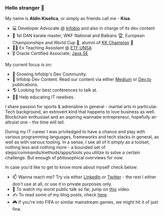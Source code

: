 ### Hello stranger 👋

My name is **Aldin Kiselica**, or simply as friends call me - **Kisa**. 
- 💻 Developer Advocate @ [Infobip](www.infobip.com) and also in charge of its dev content
- 🥋 1st DAN karate master, WKF National and Balkans 🏆, European Championships and World Cup 🥉, alumni of [KK Champion](https://kkchampion.ba/) 🥊
- 👨‍🏫 Ex Teaching Assistant @ [ETF UNSA](https://www.etf.unsa.ba/)
- 🎖️ Oracle Certified Associate, [Java SE](https://www.credly.com/badges/ca8754df-0e82-41f9-be36-3dfad6d3c26b)


My current focus is on:
- 🌱 Growing Infobip's Dev Community.
- 📝 Infobip Dev Content. Read our content via either [Medium](https://medium.com/infobipdev) or [Dev.to](https://dev.to/infobipdev) publications.
- 🌎 Looking for best conferences to talk at.
- 🧑‍🎓 Help educating IT newbies.


I share passion for sports & adrenaline in general - martial arts in particular. Tech background, an extrovert kind that happens to love business as well. Blockchain enthusiast and an aspiring wannabe entrepreneur, hopefully an altruist one - the time will tell. 

During my IT career I was priviledged to have a chance and play with various programming languages, frameworks and tech stacks in general, as well as with various tooling. In a sense, I see all of it simply as a toolset, nothing less and nothing more - a bounded set of steps/commands/methods/apps/tools you utilize to solve a certain challenge. But enough of philosophical overviews for now.

In case you'd like to get to know more about myself check below:
- 📫 Wanna reach me? Try via either [LinkedIn](https://www.linkedin.com/in/kiselica-aldin/) or [Twitter](https://twitter.com/kiselica_aldin) - the rest I either don't use at all, or use it in private purposes only.
- 🎤 To watch my worst public talk so far, jump on [this](https://www.youtube.com/watch?v=fchgo2z5vnc) video.
- ✍️ To read some of my blog posts, check [here](https://medium.com/@kiselica.aldin).
- 🎮 If you're into FIFA or similar mainstream games, we might hit it of just fine.
